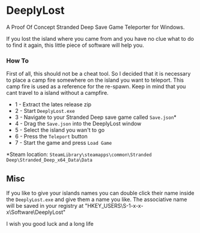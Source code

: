 # DeeplyLost
A Proof Of Concept Stranded Deep Save Game Teleporter for Windows.

If you lost the island where you came from and you have no clue what to do to find it again, this little piece of software will help you.

### How To
First of all, this should not be a cheat tool. So I decided that it is necessary to place a camp fire somewhere on the island you want to teleport. This camp fire is used as a reference for the re-spawn. Keep in mind that you cant travel to a island without a campfire. 

* 1 - Extract the lates release zip
* 2 - Start ```DeeplyLost.exe```
* 3 - Navigate to your Stranded Deep save game called ```Save.json```*
* 4 - Drag the ```Save.json``` into the DeeplyLost window
* 5 - Select the island you wan't to go
* 6 - Press the ```Teleport``` button
* 7 - Start the game and press ```Load Game```

*Steam location: ```SteamLibrary\steamapps\common\Stranded Deep\Stranded_Deep_x64_Data\Data```

## Misc
If you like to give your islands names you can double click their name inside the ```DeeplyLost.exe``` and give them a name you like. The associative name will be saved in your registry at "HKEY_USERS\S-1-x-x-x\Software\DeeplyLost"

I wish you good luck and a long life

